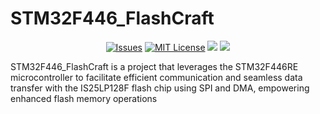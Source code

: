 # STM32F446_FlashCraft

<p align="center">
    <a href="https://github.com/imahjoub/STM32F446_FlashCraft/issues?q=is%3Aissue+is%3Aopen+sort%3Aupdated-desc">
        <img src="https://custom-icon-badges.herokuapp.com/github/issues-raw/imahjoub/STM32F446_FlashCraft?logo=github" alt="Issues" /></a>
    <a href="https://github.com/imahjoub/STM32F446_FlashCraft/blob/main/LICENSE">
        <img src="https://img.shields.io/badge/License-MIT-yellow.svg" alt="MIT License"></a>
    <a href="https://github.com/imahjoub/STM32F446_FlashCraft" alt="GitHub code size in bytes">
        <img src="https://img.shields.io/github/languages/code-size/imahjoub/STM32F446_FlashCraft" /></a>
    <a href="https://github.com/imahjoub/STM32F446_FlashCraft" alt="Activity">
        <img src="https://img.shields.io/github/commit-activity/y/imahjoub/STM32F446_FlashCraft" /></a>
</p>

STM32F446_FlashCraft is a project that leverages the STM32F446RE microcontroller to facilitate efficient communication and seamless data transfer with the IS25LP128F flash chip using SPI and DMA, empowering enhanced flash memory operations
